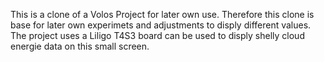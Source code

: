 This is a clone of a Volos Project for later own use. Therefore this clone is base for later own experimets and adjustments to disply different values. The project uses a Liligo T4S3 board can be used to disply shelly cloud energie data on this small screen. 
